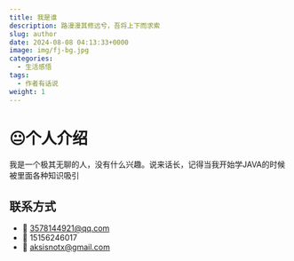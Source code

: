 ```yaml
---
title: 我是谁
description: 路漫漫其修远兮，吾将上下而求索
slug: author
date: 2024-08-08 04:13:33+0000
image: img/fj-bg.jpg
categories:
  - 生活感悟
tags:
  - 作者有话说
weight: 1
---
```


# 😐个人介绍
我是一个极其无聊的人，没有什么兴趣。说来话长，记得当我开始学JAVA的时候被里面各种知识吸引

## 联系方式
- 🐧 3578144921@qq.com
- 📱 15156246017
- 📩 aksisnotx@gmail.com